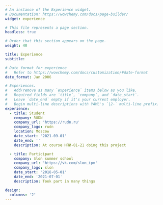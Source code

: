 ```yaml
---
# An instance of the Experience widget.
# Documentation: https://wowchemy.com/docs/page-builder/
widget: experience

# This file represents a page section.
headless: true

# Order that this section appears on the page.
weight: 40

title: Experience
subtitle:

# Date format for experience
#   Refer to https://wowchemy.com/docs/customization/#date-format
date_format: Jan 2006

# Experiences.
#   Add/remove as many `experience` items below as you like.
#   Required fields are `title`, `company`, and `date_start`.
#   Leave `date_end` empty if it's your current employer.
#   Begin multi-line descriptions with YAML's `|2-` multi-line prefix.
experience:
  - title: Student
    company: RUDN
    company_url: 'https://rudn.ru'
    company_logo: rudn
    location: Moscow
    date_start: '2021-09-01'
    date_end: ''
    description: At course НПИ-01-21 doing this project

  - title: Participant
    company: Slon summer school
    company_url: 'https://vk.com/slon_ipm'
    company_logo: slon
    date_start: '2018-05-01'
    date_end: '2021-07-01'
    description: Took part in many things

design:
  columns: '2'
---
```

